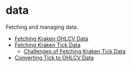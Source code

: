 # data

Fetching and managing data.

- [Fetching Kraken OHLCV Data](../docs/features/fetching-kraken-ohlcv-data.md)
- [Fetching Kraken Tick Data](../docs/features/fetching-kraken-tick-data.md)
  - [Challenges of Fetching Kraken Tick Data](../docs/challenges-of-fetching-kraken-tick-data.md)
- [Converting Tick to OHLCV Data](../docs/features/converting-tick-to-ohlcv-data.md)
